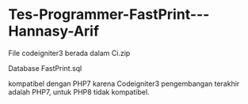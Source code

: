 # Tes-Programmer-FastPrint---Hannasy-Arif

File codeigniter3 berada dalam Ci.zip

Database FastPrint.sql

kompatibel dengan PHP7 karena Codeigniter3 pengembangan terakhir adalah PHP7, untuk PHP8 tidak kompatibel.
